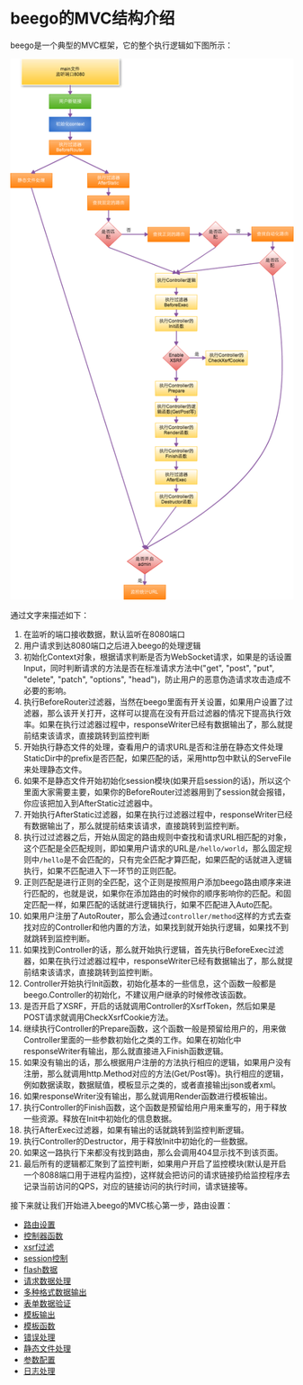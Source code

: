 # beego的MVC结构介绍
beego是一个典型的MVC框架，它的整个执行逻辑如下图所示：

![](./../images/detail.png)

通过文字来描述如下：

1. 在监听的端口接收数据，默认监听在8080端口
2. 用户请求到达8080端口之后进入beego的处理逻辑
3. 初始化Context对象，根据请求判断是否为WebSocket请求，如果是的话设置Input，同时判断请求的方法是否在标准请求方法中("get", "post", "put", "delete", "patch", "options", "head")，防止用户的恶意伪造请求攻击造成不必要的影响。
4. 执行BeforeRouter过滤器，当然在beego里面有开关设置，如果用户设置了过滤器，那么该开关打开，这样可以提高在没有开启过滤器的情况下提高执行效率。如果在执行过滤器过程中，responseWriter已经有数据输出了，那么就提前结束该请求，直接跳转到监控判断
5. 开始执行静态文件的处理，查看用户的请求URL是否和注册在静态文件处理StaticDir中的prefix是否匹配，如果匹配的话，采用http包中默认的ServeFile来处理静态文件。
6. 如果不是静态文件开始初始化session模块(如果开启session的话)，所以这个里面大家需要主要，如果你的BeforeRouter过滤器用到了session就会报错，你应该把加入到AfterStatic过滤器中。
7. 开始执行AfterStatic过滤器，如果在执行过滤器过程中，responseWriter已经有数据输出了，那么就提前结束该请求，直接跳转到监控判断。
8. 执行过过滤器之后，开始从固定的路由规则中查找和请求URL相匹配的对象，这个匹配是全匹配规则，即如果用户请求的URL是`/hello/world`，那么固定规则中`/hello`是不会匹配的，只有完全匹配才算匹配，如果匹配的话就进入逻辑执行，如果不匹配进入下一环节的正则匹配。
9. 正则匹配是进行正则的全匹配，这个正则是按照用户添加beego路由顺序来进行匹配的，也就是说，如果你在添加路由的时候你的顺序影响你的匹配。和固定匹配一样，如果匹配的话就进行逻辑执行，如果不匹配进入Auto匹配。
10. 如果用户注册了AutoRouter，那么会通过`controller/method`这样的方式去查找对应的Controller和他内置的方法，如果找到就开始执行逻辑，如果找不到就跳转到监控判断。
11. 如果找到Controller的话，那么就开始执行逻辑，首先执行BeforeExec过滤器，如果在执行过滤器过程中，responseWriter已经有数据输出了，那么就提前结束该请求，直接跳转到监控判断。
12. Controller开始执行Init函数，初始化基本的一些信息，这个函数一般都是beego.Controller的初始化，不建议用户继承的时候修改该函数。
13. 是否开启了XSRF，开启的话就调用Controller的XsrfToken，然后如果是POST请求就调用CheckXsrfCookie方法。
14. 继续执行Controller的Prepare函数，这个函数一般是预留给用户的，用来做Controller里面的一些参数初始化之类的工作。如果在初始化中responseWriter有输出，那么就直接进入Finish函数逻辑。
15. 如果没有输出的话，那么根据用户注册的方法执行相应的逻辑，如果用户没有注册，那么就调用http.Method对应的方法(Get/Post等)。执行相应的逻辑，例如数据读取，数据赋值，模板显示之类的，或者直接输出json或者xml。
16. 如果responseWriter没有输出，那么就调用Render函数进行模板输出。
17. 执行Controller的Finish函数，这个函数是预留给用户用来重写的，用于释放一些资源。释放在Init中初始化的信息数据。
18. 执行AfterExec过滤器，如果有输出的话就跳转到监控判断逻辑。
18. 执行Controller的Destructor，用于释放Init中初始化的一些数据。
19. 如果这一路执行下来都没有找到路由，那么会调用404显示找不到该页面。
20. 最后所有的逻辑都汇聚到了监控判断，如果用户开启了监控模块(默认是开启一个8088端口用于进程内监控)，这样就会把访问的请求链接扔给监控程序去记录当前访问的QPS，对应的链接访问的执行时间，请求链接等。

接下来就让我们开始进入beego的MVC核心第一步，路由设置：

- [路由设置](./router.md)
- [控制器函数](./controller.md)
- [xsrf过滤](./xsrf.md)
- [session控制](./session.md)
- [flash数据](./flash.md)
- [请求数据处理](./params.md)
- [多种格式数据输出](./jsonxml.md)
- [表单数据验证](./validation.md)
- [模板输出](./view.md)
- [模板函数](./template.md)
- [错误处理](./errors.md)
- [静态文件处理](./static.md)
- [参数配置](./config.md)
- [日志处理](./logs.md)
